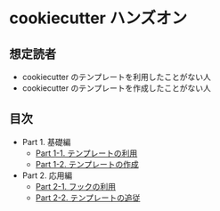 # cookiecutter ハンズオン

## 想定読者

- cookiecutter のテンプレートを利用したことがない人
- cookiecutter のテンプレートを作成したことがない人

## 目次

- Part 1. 基礎編
  - [Part 1-1. テンプレートの利用](part-1-1)
  - [Part 1-2. テンプレートの作成](part-1-2)
- Part 2. 応用編
  - [Part 2-1. フックの利用](part-2-1)
  - [Part 2-2. テンプレートの追従](part-2-2)
